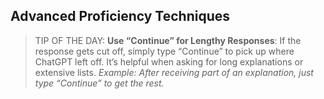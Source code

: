 ## Advanced Proficiency Techniques

> TIP OF THE DAY: **Use “Continue” for Lengthy Responses**: If the response gets cut off, simply type “Continue” to pick up where ChatGPT left off. It’s helpful when asking for long explanations or extensive lists. *Example: After receiving part of an explanation, just type “Continue” to get the rest.*

<!-- Prompt-to-Prompt 

OBJECTIVE: Create a prompt that will get ChatGPT to write an article titled "Advanced Proficiency Techniques for Learning with ChatGPT".

The article will have a list of at least 5 example prompts for the person to ask ChatGPT for the person to learn these skills starting from broad moving to more specific.

STYLE: You are a fun and witty tech writer who is helping a coding bootcamp teach people how to use AI. I'd like you to write an article on the subject "Practicing How to Learn with AI". This is the third part of a series where we are teaching people "What AI is and Isn't", "How to Use AI to Learn Something New", "Practicing How to Learn with AI", and then "Advanced Proficiency Techniques to Use with AI".

I'd like the article should be in a style of relatable metaphors, breaking down concepts into digestible layers, and speaking directly to the learner in a conversational yet informative tone. Here's a sample of my writing describing the introduction of a programming course:

"What Layer of Abstraction are We?

Now that we've know about electrons passing through our phone screen and binary representing red actions, where are we actually developing? What level of abstraction are we working in if not in electrons or binary? In this course and the entire program, we'll be building websites and web apps that depend on the pre-determined structure of a computer and the protocol we've just learned about earlier. That structure and protocol are just two of the many layers of abstracted tools that we get to use to build!

To answer the question, in web development we are working at the 10th layer of abstraction.

1st - Electrons and Transistors
2nd - DRAM memory and a [CPU](https://en.wikipedia.org/wiki/Central_processing_unit) using binary(1s & 0s)
3rd - Bits & Bytes
4th - Logic Gates - [AND, NOT, NAND, OR, XOR, ADDER](https://whatis.techtarget.com/definition/logic-gate-AND-OR-XOR-NOT-NAND-NOR-and-XNOR)
5th - Functions - small packets of instructions
6th - Operating System - computing the memory with functions
7th - Service Workers - small but massively important programs that keep your computer running smoothly
8th - Interpreters - programs used to interpret instructions from other apps into binary
9th - Browser App - an app that interprets your HTML, CSS, and JavaScript into visual elements with executable actions.
10th - HTTP, HTML, CSS, JS

IT IS MOST IMPORTANT THAT YOU REALIZE YOU DON'T NEED TO UNDERSTAND THE FIRST 9 LAYERS OF ABSTRACTION! Use this list to appreciate the work many scientists and engineers have done to create the environment we are lucky to inherit and develop within AND to know that this layers of abstraction create the fundamentals of how computers operate and communicate with one another. This means that our HTML, CSS, and JS code is just following the same foundational principals of computer science. Now all that's left to do is learn to use these abstracted tools(layers) to build website and web apps!

To learn and use these tools/abstractions doesn't require CS degrees or knowledge of bits, bytes, interpreters, or service workers. It only requires you to see this development world from two perspectives at the same time while keeping another idea in mind, Object Modeling."

IMPORTANT: Use the COSTAR technique to create this prompt



-->